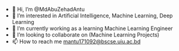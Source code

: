 - 👋 Hi, I’m @MdAbuZehadAntu
- 👀 I’m interested in Artificial Intelligence, Machine Learning, Deep Learning
- 🌱 I’m currently working as a learning Machine Learning Engineer
- 💞️ I’m looking to collaborate on (Machine Learning Projects)
- 📫 How to reach me mantu171092@bscse.uiu.ac.bd

<!---
MdAbuZehadAntu/MdAbuZehadAntu is a ✨ special ✨ repository because its `README.md` (this file) appears on your GitHub profile.
You can click the Preview link to take a look at your changes.
--->
